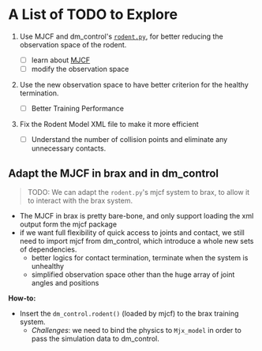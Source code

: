 # A List of TODO to Explore

1. Use MJCF and dm_control's [`rodent.py`](https://github.com/google-deepmind/dm_control/blob/main/dm_control/locomotion/walkers/rodent.py), for better reducing the observation space of the rodent. 

   - [ ] learn about [MJCF](https://github.com/google-deepmind/dm_control/blob/main/dm_control/mjcf/README.md)
   - [ ] modify the observation space

2. Use the new observation space to have better criterion for the healthy termination.

    - [ ] Better Training Performance

3. Fix the Rodent Model XML file to make it more efficient

    - [ ] Understand the number of collision points and eliminate any unnecessary contacts.



## Adapt the MJCF in brax and in dm_control

> TODO: We can adapt the `rodent.py`'s mjcf system to brax, to allow it to interact with the brax system.

- The MJCF in brax is pretty bare-bone, and only support loading the xml output form the mjcf package
- if we want full flexibility of quick access to joints and contact, we still need to import mjcf from dm_control, which introduce a whole new sets of dependencies.
    - better logics for contact termination, terminate when the system is unhealthy
    - simplified observation space other than the huge array of joint angles and positions

**How-to:**
- Insert the `dm_control.rodent()` (loaded by mjcf) to the brax training system. 
    - _Challenges_: we need to bind the physics to `Mjx_model` in order to pass the simulation data to dm_control.
